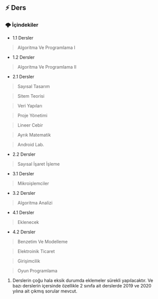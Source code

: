 ## :zap: Ders

###   🌩 İçindekiler

- 1.1 Dersler

> Algoritma Ve Programlama I

- 1.2 Dersler

> Algoritma Ve Programlama II

- 2.1 Dersler

> Sayısal Tasarım

> Sitem Teorisi

> Veri Yapıları 

> Proje Yönetimi

> Lineer Cebir

> Ayrık Matematik

> Android Lab.

- 2.2 Dersler

> Sayısal İşaret İşleme

- 3.1 Dersler

>Mikroişlemciler

- 3.2 Dersler

> Algoritma Analizi

- 4.1 Dersler

> Eklenecek

- 4.2 Dersler

> Benzetim Ve Modelleme

> Elektroinik Ticaret

> Girişimcilik

> Oyun Programlama

1. Derslerin çoğu hala eksik durumda eklemeler sürekli yapılacaktır. Ve bazı derslerin içersinde özellikle 2 sınıfa ait derslerde 2019 ve 2020 yılına ait çıkmış sorular mevcut.
